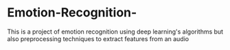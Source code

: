 # Emotion-Recognition-
This is a project of emotion recognition using deep learning's algorithms but also preprocessing techniques to extract features from an audio

